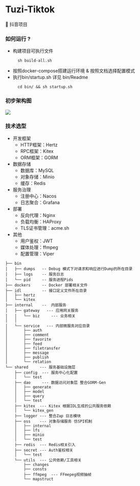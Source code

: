# Tuzi-Tiktok
🐯 抖音项目
### 如何运行 ?
- 构建项目可执行文件
  ```shell
    sh build-all.sh
  ```
- 按照docker-compose搭建运行环境 & 按照文档选择配置模式
- 执行bin/startup.sh 详见 bin/Readme
  ```shell
    cd bin/ && sh startup.sh
  ```

### 初步架构图
![](https://ivresse.top/api/img/2023-08-02-14-02-23945--models.png)
### 技术选型
- 开发框架
    - HTTP框架：Hertz
    - RPC框架：Kitex
    - ORM框架：GORM
- 数据存储
    - 数据库：MySQL
    - 对象存储：Minio
    - 缓存：Redis
- 服务治理
    - 注册中心：Nacos
    - 日志聚合：Grafana
- 部署
    - 反向代理：Nginx
    - 负载均衡：HAProxy
    - TLS证书管理：acme.sh
- 其他
    - 用户鉴权：JWT
    - 媒体处理：ffmpeg
    - 配置管理：Viper

```text
├── bin
│   ├── dumps   -- Debug 模式下对请求和响应进行Dump的所在目录
│   ├── logs    -- 服务日志
│   └── pid     -- 服务进程Pids
├── dockers     -- Docker 部署相关文件
├── idl         -- 接口定义文件所在目录
│   ├── hertz
│   └── kitex
├── internal    --  内部服务
│   ├── gateway   --- 应用网关服务
│   │   └── biz     --- 业务相关
│   │    
│   └── service   --- 内部微服务对应目录
│       ├── auth
│       ├── comment
│       ├── favorite
│       ├── feed
│       ├── filetransfer
│       ├── message
│       ├── publish
│       └── relation
└── shared     --- 服务基础设施层
    ├── config  --- 服务中心化配置
    │   └── test
    ├── dao     --- 数据访问对象层 整合GORM-Gen
    │   ├── generate
    │   ├── model
    │   ├── query
    │   └── test
    ├── kitex  --- Kitex 根据IDL生成的公共服务依赖
    │   └── kitex_gen
    ├── logger --- 整合Zap 日志模块
    ├── oss    --- 对象存储服务 仿SPI机制
    │   ├── internal
    │   ├── lfs
    │   ├── minio
    │   └── test
    ├── redis  --- Redis相关引入
    ├── secret --- Auth鉴权相关
    │   └── test
    └── utils  --- 公共依赖/工具相关
        ├── changes
        ├── consts
        ├── ffmpeg  --- FFmepeg视频抽帧
        └── mapstruct
```
